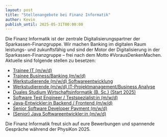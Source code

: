 ```yaml
---
layout: post
title: "Stellenangebote bei Finanz Informatik"
author: Kevin
publish_until: 2025-05-31T00:00:00
---
```

Die Finanz Informatik ist der zentrale Digitalisierungspartner der Sparkassen-Finanzgruppe. Wir machen Banking im digitalen Raum leistungs- und zukunftsfähig und sind der Motor der Digitalisierung in der Sparkassen-Finanzgruppe – frei nach dem Motto #VorausDenkenMachen. Aktuelle sind folgende stellen zu besetzen:
* [Trainee IT (m/w/d)](https://www.f-i.de/karriere/offene-stellen/hannover/trainee-it-m-w-d)
* [Trainee Business/Banking (m/w/d)](https://www.f-i.de/karriere/offene-stellen/hannover/trainee-business-banking-m-w-d)
* [Werkstudierende (m/w/d) Softwareentwicklung](https://www.f-i.de/karriere/offene-stellen/frankfurt/werkstudierende-m-w-d-softwareentwicklung)
* [Werkstudierende (m/w/d) IT-Projektmanagement/Business Analyse](https://www.f-i.de/karriere/offene-stellen/hannover/werkstudierende-m-w-d-it-projektmanagement-business-analyse)
* [Duales Studium Wirtschaftsinformatik (B. Sc.) (Start 2025)](https://www.f-i.de/karriere/duales-studium-ausbildung/frankfurt/duales-studium-wirtschaftsinformatik-b.-sc.-start-2025)
* [Software Test Engineer / Testspezialist:in (m/w/d)](https://www.f-i.de/karriere/offene-stellen/frankfurt/software-test-engineer-testspezialist-m-w-d)
* [Java-Entwickler:in Backend / Frontend (m/w/d)](https://www.f-i.de/karriere/offene-stellen/muenster/java-entwickler-backend-frontend-m-w-d)
* [Senior Software Developer Payment (m/w/d)](https://www.f-i.de/karriere/offene-stellen/hannover/senior-software-developer-payment-m-w-d)
* [(Senior) Java Softwareentwickler:in (m/w/d)](https://www.f-i.de/karriere/offene-stellen/muenster/senior-java-softwareentwickler-m-w-d)

Die Finanz Informatik freut sich auf eure Bewerbungen und spannende Gespräche während der PhysiKon 2025.
